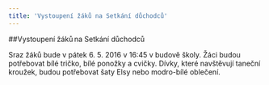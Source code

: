 ```yaml
---
title: 'Vystoupení žáků na Setkání důchodců'
---
```


##Vystoupení žáků na Setkání důchodců

Sraz žáků bude v pátek 6. 5. 2016 v 16:45 v budově školy. Žáci budou potřebovat bílé tričko, bílé ponožky a cvičky. Dívky, které navštěvují taneční kroužek, budou potřebovat šaty Elsy nebo modro-bílé oblečení.
